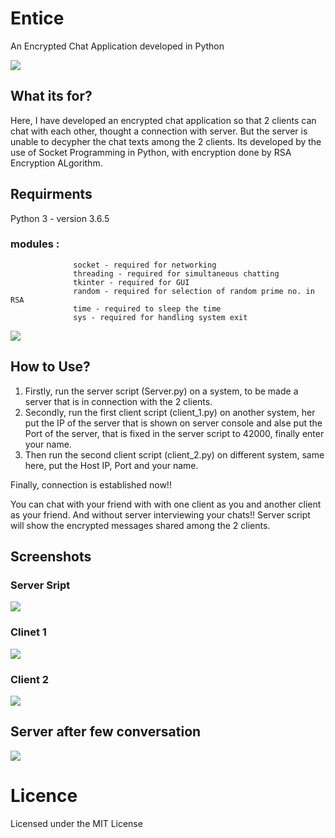 # Entice
An Encrypted Chat Application developed in Python

![](https://s22908.pcdn.co/wp-content/uploads/2014/09/more-encrypted-chat-apps.jpg)

## What its for?

Here, I have developed an encrypted chat application so that 2 clients can chat with each other, thought a connection with server. But the server is unable to decypher the chat texts among the 2 clients. Its developed by the use of Socket Programming in Python, with encryption done by RSA Encryption ALgorithm.


## Requirments

Python 3 - version 3.6.5
### modules :
                  socket - required for networking
                  threading - required for simultaneous chatting 
                  tkinter - required for GUI
                  random - required for selection of random prime no. in RSA
                  time - required to sleep the time
                  sys - required for handling system exit
                  
![](https://www.pubnub.com/wp-content/uploads/2017/03/chat-app-in-terminal-with-python.png)
       

## How to Use?

1. Firstly, run the server script (Server.py) on a system, to be made a server that is in connection with the 2 clients.
2. Secondly, run the first client script (client_1.py) on another system, her put the IP of the server that is shown on server console and alse put the Port of the server, that is fixed in the server script to 42000, finally enter your name.
3. Then run the second client script (client_2.py) on different system, same here, put the Host IP, Port and your name.

Finally, connection is established now!!

You can chat with your friend with with one client as you and another client as your friend.
And without server interviewing your chats!!
Server script will show the encrypted messages shared among the 2 clients.


## Screenshots

### Server Sript

![](https://github.com/ashish7zeph/Entice/blob/master/screenshot/img1.png)

### Clinet 1

![](https://github.com/ashish7zeph/Entice/blob/master/screenshot/img2.png)

### Client 2

![](https://github.com/ashish7zeph/Entice/blob/master/screenshot/img3.png)


## Server after few conversation

![](https://github.com/ashish7zeph/Entice/blob/master/screenshot/img4.png)


# Licence

Licensed under the MIT License
